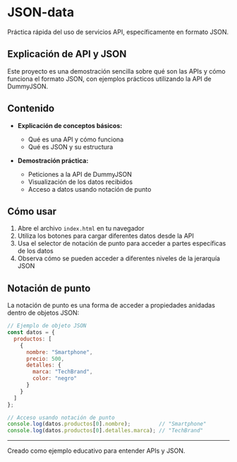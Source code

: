# JSON-data
Práctica rápida del uso de servicios API, específicamente en formato JSON.

## Explicación de API y JSON

Este proyecto es una demostración sencilla sobre qué son las APIs y cómo funciona el formato JSON, con ejemplos prácticos utilizando la API de DummyJSON.

## Contenido

- **Explicación de conceptos básicos:**
  - Qué es una API y cómo funciona
  - Qué es JSON y su estructura
  
- **Demostración práctica:**
  - Peticiones a la API de DummyJSON
  - Visualización de los datos recibidos
  - Acceso a datos usando notación de punto

## Cómo usar

1. Abre el archivo `index.html` en tu navegador
2. Utiliza los botones para cargar diferentes datos desde la API
3. Usa el selector de notación de punto para acceder a partes específicas de los datos
4. Observa cómo se pueden acceder a diferentes niveles de la jerarquía JSON

## Notación de punto

La notación de punto es una forma de acceder a propiedades anidadas dentro de objetos JSON:

```javascript
// Ejemplo de objeto JSON
const datos = {
  productos: [
    {
      nombre: "Smartphone",
      precio: 500,
      detalles: {
        marca: "TechBrand",
        color: "negro"
      }
    }
  ]
};

// Acceso usando notación de punto
console.log(datos.productos[0].nombre);         // "Smartphone"
console.log(datos.productos[0].detalles.marca); // "TechBrand"
```

---

Creado como ejemplo educativo para entender APIs y JSON.
